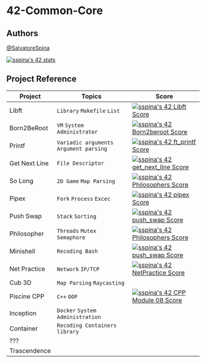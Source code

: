 # 42-Common-Core
## Authors

[@SalvatoreSpina](https://www.github.com/SalvatoreSpina)

[![sspina's 42 stats](https://badge42.vercel.app/api/v2/cl23ko0z5001109lfcjoth6nf/stats?cursusId=21&coalitionId=116)](https://github.com/JaeSeoKim/badge42)

## Project Reference

| Project           | Topics         | Score                                 |
| ----------------- | ---------------|-------------------------------------- |
| Libft | `Library` `Makefile` `List` | [![sspina's 42 Libft Score](https://badge42.vercel.app/api/v2/cl23ko0z5001109lfcjoth6nf/project/2380267)](https://github.com/JaeSeoKim/badge42) |
| Born2BeRoot | `VM` `System Administrator` | [![sspina's 42 Born2beroot Score](https://badge42.vercel.app/api/v2/cl23ko0z5001109lfcjoth6nf/project/2394259)](https://github.com/JaeSeoKim/badge42) |
| Printf | `Variadic arguments` `Argument parsing` | [![sspina's 42 ft_printf Score](https://badge42.vercel.app/api/v2/cl23ko0z5001109lfcjoth6nf/project/2394261)](https://github.com/JaeSeoKim/badge42) |
| Get Next Line | `File Descriptor` | [![sspina's 42 get_next_line Score](https://badge42.vercel.app/api/v2/cl23ko0z5001109lfcjoth6nf/project/2394260)](https://github.com/JaeSeoKim/badge42) |
| So Long | `2D Game` `Map Parsing` | [![sspina's 42 Philosophers Score](https://badge42.vercel.app/api/v2/cl23ko0z5001109lfcjoth6nf/project/2458039)](https://github.com/JaeSeoKim/badge42) |
| Pipex | `Fork` `Process` `Excec` | [![sspina's 42 pipex Score](https://badge42.vercel.app/api/v2/cl23ko0z5001109lfcjoth6nf/project/2429335)](https://github.com/JaeSeoKim/badge42) |
| Push Swap | `Stack` `Sorting` | [![sspina's 42 push_swap Score](https://badge42.vercel.app/api/v2/cl23ko0z5001109lfcjoth6nf/project/2451518)](https://github.com/JaeSeoKim/badge42) |
| Philosopher | `Threads` `Mutex` `Semaphore` | [![sspina's 42 Philosophers Score](https://badge42.vercel.app/api/v2/cl23ko0z5001109lfcjoth6nf/project/2458039)](https://github.com/JaeSeoKim/badge42) |
| Minishell | `Recoding Bash` | [![sspina's 42 push_swap Score](https://badge42.vercel.app/api/v2/cl23ko0z5001109lfcjoth6nf/project/2451518)](https://github.com/JaeSeoKim/badge42) |
| Net Practice | `Network` `IP/TCP` | [![sspina's 42 NetPractice Score](https://badge42.vercel.app/api/v2/cl23ko0z5001109lfcjoth6nf/project/2558009)](https://github.com/JaeSeoKim/badge42) |
| Cub 3D | `Map Parsing` `Raycasting` | |
| Piscine CPP | `C++` `OOP` | [![sspina's 42 CPP Module 08 Score](https://badge42.vercel.app/api/v2/cl23ko0z5001109lfcjoth6nf/project/2563088)](https://github.com/JaeSeoKim/badge42) |
| Inception | `Docker` `System Administration` | |
| Container | `Recoding Containers library` | |
| ??? |  | |
| Trascendence |  | |
